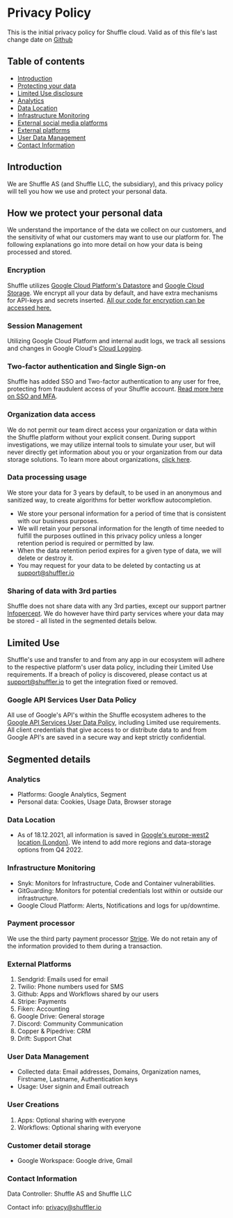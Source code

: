 # Privacy Policy
This is the initial privacy policy for Shuffle cloud. Valid as of this file's last change date on [Github](https://github.com/frikky/shuffle-docs/blob/master/docs/privacy_policy.md)

## Table of contents
* [Introduction](#introduction)
* [Protecting your data](#how_we_protect_your_personal_data)
* [Limited Use disclosure](#limited_use)
* [Analytics](#analytics)
* [Data Location](#data_location)
* [Infrastructure Monitoring](#infrastructure_monitoring)
* [External social media platforms](#external_social_media_platforms)
* [External platforms](#external_platforms)
* [User Data Management](#user_data_management)
* [Contact Information](#contact_information)

## Introduction
We are Shuffle AS (and Shuffle LLC, the subsidiary), and this privacy policy will tell you how we use and protect your personal data.

## How we protect your personal data
We understand the importance of the data we collect on our customers, and the sensitivity of what our customers may want to use our platform for. The following explanations go into more detail on how your data is being processed and stored.  

### Encryption
Shuffle utilizes [Google Cloud Platform's Datastore](https://cloud.google.com/datastore/docs/concepts/encryption-at-rest) and [Google Cloud Storage](https://cloud.google.com/storage). We encrypt all your data by default, and have extra mechanisms for API-keys and secrets inserted. [All our code for encryption can be accessed here.](https://github.com/Shuffle/shuffle-shared)

### Session Management
Utilizing Google Cloud Platform and internal audit logs, we track all sessions and changes in Google Cloud's [Cloud Logging](https://cloud.google.com/logging). 

### Two-factor authentication and Single Sign-on
Shuffle has added SSO and Two-factor authentication to any user for free, protecting from fraudulent access of your Shuffle account. [Read more here on SSO and MFA](https://shuffler.io/docs/extensions#single_signon_sso).

### Organization data access
We do not permit our team direct access your organization or data within the Shuffle platform without your explicit consent. During support investigations, we may utilize internal tools to simulate your user, but will never directly get information about you or your organization from our data storage solutions. To learn more about organizations, [click here](https://shuffler.io/docs/organizations). 

### Data processing usage 
We store your data for 3 years by default, to be used in an anonymous and sanitized way, to create algorithms for better workflow autocompletion.

- We store your personal information for a period of time that is consistent with our business purposes.
- We will retain your personal information for the length of time needed to fulfill the purposes outlined in this privacy policy unless a longer retention period is required or permitted by law.
- When the data retention period expires for a given type of data, we will delete or destroy it.
- You may request for your data to be deleted by contacting us at [support@shuffler.io](mailto:support@shuffler.io)

### Sharing of data with 3rd parties
Shuffle does not share data with any 3rd parties, except our support partner [Infopercept](https://infopercept.com/). We do however have third party services where your data may be stored - all listed in the segmented details below.

## Limited Use 
Shuffle's use and transfer to and from any app in our ecosystem will adhere to the respective platform's user data policy, including their Limited Use requirements. If a breach of policy is discovered, please contact us at [support@shuffler.io](mailto:support@shuffler.io) to get the integration fixed or removed.

### Google API Services User Data Policy
All use of Google's API's within the Shuffle ecosystem adheres to the [Google API Services User Data Policy](https://developers.google.com/terms/api-services-user-data-policy#additional_requirements_for_specific_api_scopes), including Limited use requirements. All client credentials that give access to or distribute data to and from Google API's are saved in a secure way and kept strictly confidential.  

## Segmented details 
### Analytics
* Platforms: Google Analytics, Segment
* Personal data: Cookies, Usage Data, Browser storage

### Data Location
* As of 18.12.2021, all information is saved in [Google's europe-west2 location (London)](https://cloud.google.com/compute/docs/regions-zones). We intend to add more regions and data-storage options from Q4 2022.

### Infrastructure Monitoring
* Snyk: Monitors for Infrastructure, Code and Container vulnerabilities.
* GitGuarding: Monitors for potential credentials lost within or outside our infrastructure.
* Google Cloud Platform: Alerts, Notifications and logs for up/downtime. 

### Payment processor
We use the third party payment processor [Stripe](https://stripe.com/us/privacy). We do not retain any of the information provided to them during a transaction.

### External Platforms 
1. Sendgrid: Emails used for email 
2. Twilio: Phone numbers used for SMS
3. Github: Apps and Workflows shared by our users
4. Stripe: Payments
5. Fiken: Accounting 
6. Google Drive: General storage
7. Discord: Community Communication
8. Copper & Pipedrive: CRM
9. Drift: Support Chat

### User Data Management
* Collected data: Email addresses, Domains, Organization names, Firstname, Lastname, Authentication keys
* Usage: User signin and Email outreach 

### User Creations 
1. Apps: Optional sharing with everyone
2. Workflows: Optional sharing with everyone

### Customer detail storage
* Google Workspace: Google drive, Gmail

### Contact Information
Data Controller: Shuffle AS and Shuffle LLC

Contact info: [privacy@shuffler.io](mailto:privacy@shuffler.io)

